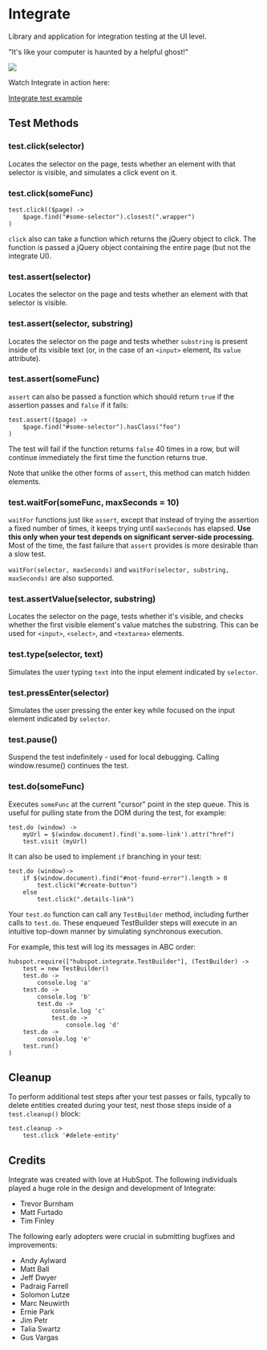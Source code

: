 Integrate
=========

Library and application for integration testing at the UI level.

"It's like your computer is haunted by a helpful ghost!"

![](https://raw.github.com/HubSpot/integrate/master/docs/integrate.gif)

Watch Integrate in action here:

<a href="http://backbone-todos.divshot.io/integrate_test" target="_blank">Integrate test example</a>

Test Methods
-------------

### test.click(selector)

Locates the selector on the page, tests whether an element with that selector is
visible, and simulates a click event on it.

### test.click(someFunc)

```
test.click(($page) ->
    $page.find("#some-selector").closest(".wrapper")
)
````

`click` also can take a function which returns the jQuery object to click. The
function is passed a jQuery object containing the entire page (but not the
integrate UI).

### test.assert(selector)

Locates the selector on the page and tests whether an element with that selector
is visible.

### test.assert(selector, substring)

Locates the selector on the page and tests whether `substring` is present inside
of its visible text (or, in the case of an `<input>` element, its `value`
attribute).

### test.assert(someFunc)

`assert` can also be passed a function which should return `true` if the
assertion passes and `false` if it fails:

```
test.assert(($page) ->
    $page.find("#some-selector").hasClass("foo")
)
```

The test will fail if the function returns `false` 40 times in a row, but
will continue immediately the first time the function returns true.

Note that unlike the other forms of `assert`, this method can match hidden
elements.

### test.waitFor(someFunc, maxSeconds = 10)

`waitFor` functions just like `assert`, except that instead of trying the
assertion a fixed number of times, it keeps trying until `maxSeconds` has
elapsed. **Use this only when your test depends on significant server-side
processing.** Most of the time, the fast failure that `assert` provides is more
desirable than a slow test.

`waitFor(selector, maxSeconds)` and `waitFor(selector, substring, maxSeconds)`
are also supported.

### test.assertValue(selector, substring)

Locates the selector on the page, tests whether it's visible, and checks whether
the first visible element's value matches the substring. This can be used for
`<input>`, `<select>`, and `<textarea>` elements.

### test.type(selector, text)

Simulates the user typing `text` into the input element indicated by
`selector`.

### test.pressEnter(selector)

Simulates the user pressing the enter key while focused on the input
element indicated by `selector`.

### test.pause()

Suspend the test indefinitely - used for local debugging. Calling window.resume() continues the test.

### test.do(someFunc)

Executes `someFunc` at the current "cursor" point in the step queue. This is useful for
pulling state from the DOM during the test, for example:

```
test.do (window) ->
    myUrl = $(window.document).find('a.some-link').attr("href")
    test.visit (myUrl)
```

It can also be used to implement `if` branching in your test:
```
test.do (window)->
    if $(window.document).find("#not-found-error").length > 0
        test.click("#create-button")
    else
        test.click(".details-link")
```

Your `test.do` function can call any `TestBuilder` method, including further
calls to `test.do`. These enqueued TestBuilder steps will execute in an intuitive top-down manner
by simulating synchronous execution.

For example, this test will log its messages in ABC order:

```
hubspot.require(["hubspot.integrate.TestBuilder"], (TestBuilder) ->
    test = new TestBuilder()
    test.do ->
        console.log 'a'
    test.do ->
        console.log 'b'
        test.do ->
            console.log 'c'
            test.do ->
                console.log 'd'
    test.do ->
        console.log 'e'
    test.run()
)
```

Cleanup
-------

To perform additional test steps after your test passes or fails, typcally to
delete entities created during your test, nest those steps inside of a
`test.cleanup()` block:

```
test.cleanup ->
    test.click '#delete-entity'
```

Credits
-------
Integrate was created with love at HubSpot. The following individuals played
a huge role in the design and development of Integrate: 

* Trevor Burnham
* Matt Furtado
* Tim Finley

The following early adopters were crucial in submitting bugfixes and
improvements:

* Andy Aylward
* Matt Ball
* Jeff Dwyer
* Padraig Farrell
* Solomon Lutze
* Marc Neuwirth
* Ernie Park
* Jim Petr
* Talia Swartz
* Gus Vargas
